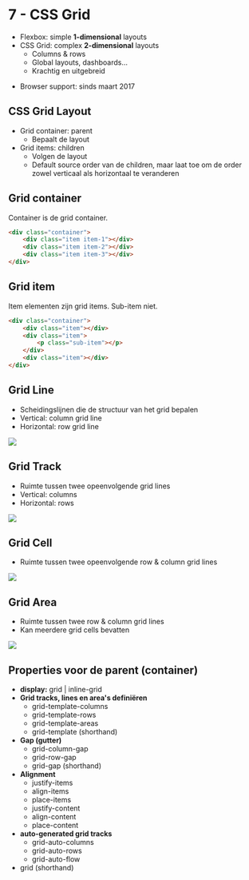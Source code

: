 # 7 - CSS Grid
- Flexbox: simple **1-dimensional** layouts
- CSS Grid: complex **2-dimensional** layouts
  - Columns & rows
  - Global layouts, dashboards...
  - Krachtig en uitgebreid

+ Browser support: sinds maart 2017

## CSS Grid Layout
- Grid container: parent
  - Bepaalt de layout
- Grid items: children
  - Volgen de layout
  - Default source order van de children, maar laat toe om de order zowel verticaal als horizontaal te veranderen

## Grid container
Container is de grid container.
```html
<div class="container">
	<div class="item item-1"></div>
	<div class="item item-2"></div>
	<div class="item item-3"></div>
</div>
```

## Grid item
Item elementen zijn grid items. Sub-item niet.
```html
<div class="container">
	<div class="item"></div>
	<div class="item">
		<p class="sub-item"></p>
	</div>
	<div class="item"></div>
</div>
```

## Grid Line
- Scheidingslijnen die de structuur van het grid bepalen
- Vertical: column grid line
- Horizontal: row grid line

![](https://i.imgur.com/CQWM5x9.png)

## Grid Track
- Ruimte tussen twee opeenvolgende grid lines
- Vertical: columns
- Horizontal: rows

![](https://i.imgur.com/fuyWucn.png)

## Grid Cell
- Ruimte tussen twee opeenvolgende row & column grid lines

![](https://i.imgur.com/DbkzMB7.png)

## Grid Area
- Ruimte tussen twee row & column grid lines
- Kan meerdere grid cells bevatten

![](https://i.imgur.com/WvEMAcH.png)

## Properties voor de parent (container)
- **display:** grid | inline-grid
- **Grid tracks, lines en area's definiëren**
  - grid-template-columns
  - grid-template-rows
  - grid-template-areas
  - grid-template (shorthand)
- **Gap (gutter)**
  - grid-column-gap
  - grid-row-gap
  - grid-gap (shorthand)
- **Alignment**
  - justify-items
  - align-items
  - place-items
  - justify-content
  - align-content
  - place-content
- **auto-generated grid tracks**
  - grid-auto-columns
  - grid-auto-rows
  - grid-auto-flow
- grid (shorthand)

<!--stackedit_data:
eyJoaXN0b3J5IjpbLTE3MDAzODg2MjgsLTEwMzY2MTA3NTRdfQ
==
-->